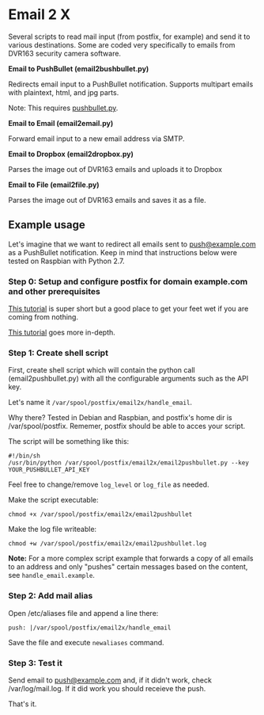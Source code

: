 # Email 2 X

Several scripts to read mail input (from postfix, for example) and send it to various destinations. Some are coded very specifically to emails from DVR163 security camera software. 

**Email to PushBullet (email2bushbullet.py)**

Redirects email input to a PushBullet notification. Supports multipart emails with plaintext, html, and jpg parts. 

Note: This requires [pushbullet.py](https://github.com/rbrcsk/pushbullet.py).

**Email to Email (email2email.py)**

Forward email input to a new email address via SMTP. 

**Email to Dropbox (email2dropbox.py)**

Parses the image out of DVR163 emails and uploads it to Dropbox

**Email to File (email2file.py)**

Parses the image out of DVR163 emails and saves it as a file. 

## Example usage

Let's imagine that we want to redirect all emails sent to push@example.com as a PushBullet notification. Keep in mind that instructions below were tested on Raspbian with Python 2.7. 

### Step 0: Setup and configure postfix for domain example.com and other prerequisites

[This tutorial](https://www.stewright.me/2012/09/tutorial-install-postfix-to-allow-outgoing-email-on-raspberry-pi/) is super short but a good place to get your feet wet if you are coming from nothing. 

[This tutorial](https://samhobbs.co.uk/2013/12/raspberry-pi-email-server-part-1-postfix) goes more in-depth. 

### Step 1: Create shell script

First, create shell script which will contain the python call (email2pushbullet.py) with all the configurable arguments such as the API key. 

Let's name it `/var/spool/postfix/email2x/handle_email`.

Why there? Tested in Debian and Raspbian, and postfix's home dir is /var/spool/postfix.
Rememer, postfix should be able to acces your script.

The script will be something like this:

```
#!/bin/sh
/usr/bin/python /var/spool/postfix/email2x/email2pushbullet.py --key YOUR_PUSHBULLET_API_KEY 
```
Feel free to change/remove `log_level` or `log_file` as needed.

Make the script executable:

```
chmod +x /var/spool/postfix/email2x/email2pushbullet
```

Make the log file writeable:

```
chmod +w /var/spool/postfix/email2x/email2pushbullet.log
```

**Note:** For a more complex script example that forwards a copy of all emails to an address and only "pushes" certain messages based on the content, see  `handle_email.example`.


### Step 2: Add mail alias

Open /etc/aliases file and append a line there:

```
push: |/var/spool/postfix/email2x/handle_email
```
Save the file and execute `newaliases` command.


### Step 3: Test it

Send email to push@example.com and, if it didn't work, check /var/log/mail.log. If it did work you should receieve the push. 

That's it.
